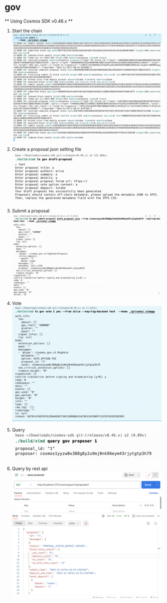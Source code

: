 # gov
** Using Cosmos SDK v0.46.x **
1. Start the chain
![Alt text](image.png)

2. Create a proposal json setting file
![Alt text](image-1.png)

3. Submit a proposal
![Alt text](image-2.png)

4. Vote
![Alt text](image-3.png)

5. Query
![Alt text](image-4.png)

6. Query by rest api
![Alt text](image-5.png)
